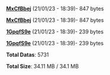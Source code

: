 [**MxCfBbej**](/data/MxCfBbej.txt) (21/01/23 - 18:39)- 847 bytes

[**MxCfBbej**](/data/MxCfBbej.txt) (21/01/23 - 18:39)- 847 bytes

[**1GpqfS9e**](/data/1GpqfS9e.txt) (21/01/23 - 18:39)- 239 bytes

[**1GpqfS9e**](/data/1GpqfS9e.txt) (21/01/23 - 18:39)- 239 bytes

**Total Datas**: 5731

**Total Size**: 34.11 MB / 34.1 MB